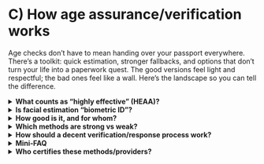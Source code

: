 # C) How age assurance/verification works

Age checks don’t have to mean handing over your passport everywhere. There’s a toolkit: quick estimation, stronger fallbacks, and options that don’t turn your life into a paperwork quest. The good versions feel light and respectful; the bad ones feel like a wall. Here’s the landscape so you can tell the difference.

<details>
<summary><strong>What counts as “highly effective” (HEAA)?</strong></summary>
“Highly effective” means the method reliably keeps under‑18s out of adult content while being robust, fair, and proportionate. Ofcom lists a basket of acceptable approaches rather than a single tool: [children’s codes](https://www.ofcom.org.uk/online-safety/illegal-and-harmful-content/statement-protecting-children-from-harms-online).

- <strong>Photo‑ID + liveness</strong>: scan a government ID and prove you’re a real person, not a recording.
- <strong>Facial age estimation</strong>: a selfie is analysed to estimate age; it does <em>not</em> identify you.
- <strong>Mobile‑network (MNO) checks</strong>: your carrier confirms an adult account.
- <strong>Credit‑card checks</strong>: can help, but must bind to the <em>user</em>, not just “a card exists.”
- <strong>Digital ID wallets / PASS</strong>: reusable age credentials.
- <strong>Open banking</strong>: your bank confirms you’re over 18 without sharing full identity.
- <strong>Email‑based age estimation</strong>: signals from long‑lived addresses and other data; low friction but needs coverage.

Self‑declaration (“I’m over 18”) does <em>not</em> meet the standard. See also the [gov.uk OSA explainer](https://www.gov.uk/government/publications/online-safety-act-explainer/online-safety-act-explainer) for a plain‑English overview.
</details>

<details>
<summary><strong>Is facial estimation “biometric ID”?</strong></summary>
No. Estimation infers an age band from an image and should delete the image immediately; it does not match you to a known identity.

Where confidence is low (e.g., near 18; poor lighting; atypical features), services should offer stronger fallbacks such as ID+liveness or bank‑sourced age. That’s how platforms meet Ofcom’s robustness and fairness aims without hoarding images (see Ofcom’s [children’s codes](https://www.ofcom.org.uk/online-safety/illegal-and-harmful-content/statement-protecting-children-from-harms-online)).

Accuracy varies by age band and conditions. Independent assessments and regulator materials indicate high accuracy for clear under‑/over‑18 distinctions, with lower confidence near thresholds—hence the need for buffers and fallbacks. (See Ofcom’s design expectations in the codes above.)
</details>

<details>
<summary><strong>How good is it, and for whom?</strong></summary>
Generally good enough for an 18+ gate when used with sensible buffers and fallbacks; performance varies by age band and conditions.

Good practice (reflected in Ofcom’s intent) is to publish error behaviour around threshold ages, be conservative near 18, test for and remediate bias, and <em>always</em> provide a non‑face alternative (ID, PASS, open banking) so people aren’t excluded if estimation struggles. See Ofcom’s design expectations in the [children’s codes](https://www.ofcom.org.uk/online-safety/illegal-and-harmful-content/statement-protecting-children-from-harms-online).
</details>

<details>
<summary><strong>Which methods are strong vs weak?</strong></summary>
There are various technologies and approaches used by different companies and platforms, usually for technical considerations, focusing on low-impact changes when done well. Strong methods generally bind to the user and resist easy workarounds; weak ones don’t.

- <strong>ID + liveness</strong>: strongest binding; higher friction; needs solid anti‑fraud.
- <strong>Open banking</strong>: strong and privacy‑preserving; binds to the person controlling the bank app.
- <strong>Facial estimation</strong>: fast, privacy‑preserving if images are deleted; probabilistic, so you need fallbacks.
- <strong>Email estimation</strong>: very low friction; depends on email history/coverage; needs fallbacks.
- <strong>MNO checks</strong>: quick adult flag from a carrier; coverage varies; typically one layer in a stack.
- <strong>Credit‑card checks</strong>: acceptable only when they meaningfully bind to the <em>user</em>; “card on file” alone is weak against parent‑card misuse. See Ofcom’s caveats in the [children’s codes](https://www.ofcom.org.uk/online-safety/illegal-and-harmful-content/statement-protecting-children-from-harms-online).
</details>

<details>
<summary><strong>How should a decent verification/response process work?</strong></summary>
Start light, escalate only when needed, and delete images.

A typical layered flow: begin with facial estimation or email‑based estimation; if confidence is low, offer ID+liveness, open banking, MNO or PASS. On success, issue a short‑lived “age OK” token and delete any images immediately. This meets Ofcom’s robustness/reliability/fairness objectives while keeping friction low (see [children’s codes](https://www.ofcom.org.uk/online-safety/illegal-and-harmful-content/statement-protecting-children-from-harms-online) and the [gov.uk explainer](https://www.gov.uk/government/publications/online-safety-act-explainer/online-safety-act-explainer)).
</details>

<details>
<summary><strong>Mini‑FAQ</strong></summary>

- <strong>Do they keep my face?</strong> No—certified flows should explain that images are used transiently to compute an age and then deleted (check the provider’s notice).

- <strong>What if I’m mis‑aged?</strong> You should be able to retry (better lighting/camera) or switch to a fallback (ID, PASS, bank) without being locked out unfairly (Ofcom’s [children’s codes](https://www.ofcom.org.uk/online-safety/illegal-and-harmful-content/statement-protecting-children-from-harms-online)).

- <strong>Can I avoid biometrics entirely?</strong> Yes—choose a non‑face method (open banking, ID+live, PASS, MNO). Services should present options (see Ofcom’s accepted methods in the [children’s codes](https://www.ofcom.org.uk/online-safety/illegal-and-harmful-content/statement-protecting-children-from-harms-online)).

- <strong>Is this fair for everyone?</strong> Ofcom expects services to test for bias and either remediate or provide alternatives where performance differs across demographics. That’s part of the “fairness” lens in the codes linked above.
</details>

<details>
<summary><strong>Who certifies these methods/providers?</strong></summary>
Independent certification helps validate deletion, security and accuracy claims.

- <strong>ACCS</strong>: The UK’s Age Check Certification Scheme audits age‑assurance providers and solutions against recognised standards (including privacy, security and performance). Look for an ACCS certificate for assurance over claims like “images are deleted immediately.” ([ACCS—Age Check Certification Scheme](https://accscheme.com/))

- <strong>DIATF</strong>: The UK Digital Identity and Attributes Trust Framework recognises certified identity/attribute providers and includes requirements relevant to age attributes. Providers operating under DIATF publish which schemes and roles they’re certified for. ([GOV.UK—Digital identity and attributes trust framework](https://www.gov.uk/government/collections/digital-identity-and-attributes-trust-framework))

- <strong>PASS</strong>: The Proof of Age Standards Scheme certifies physical and digital proofs of age accepted across the UK (e.g., Yoti PASS card; Post Office PASS). PASS‑certified credentials can be used as a non‑biometric route. ([PASS—Proof of Age Standards Scheme](https://www.pass-scheme.org.uk/))

Example: providers such as <strong>Yoti</strong> detail independent audits and certifications for their facial age estimation and ID verification flows, including deletion and accuracy statements; services should link to those attestations in‑product. (See your selected provider’s certification pages and audit summaries.)
</details>

